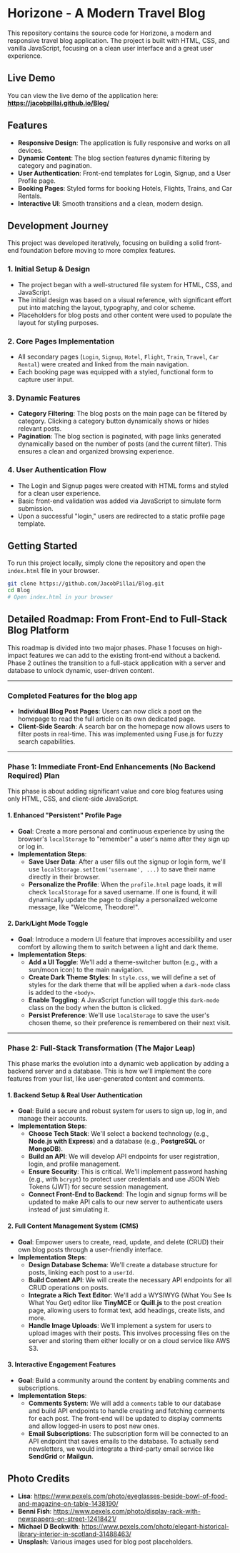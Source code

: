 # Horizone - A Modern Travel Blog

This repository contains the source code for Horizone, a modern and responsive travel blog application. The project is built with HTML, CSS, and vanilla JavaScript, focusing on a clean user interface and a great user experience.

## Live Demo

You can view the live demo of the application here:
**https://jacobpillai.github.io/Blog/**

## Features

- **Responsive Design**: The application is fully responsive and works on all devices.
- **Dynamic Content**: The blog section features dynamic filtering by category and pagination.
- **User Authentication**: Front-end templates for Login, Signup, and a User Profile page.
- **Booking Pages**: Styled forms for booking Hotels, Flights, Trains, and Car Rentals.
- **Interactive UI**: Smooth transitions and a clean, modern design.

## Development Journey

This project was developed iteratively, focusing on building a solid front-end foundation before moving to more complex features.

### 1. Initial Setup & Design
- The project began with a well-structured file system for HTML, CSS, and JavaScript.
- The initial design was based on a visual reference, with significant effort put into matching the layout, typography, and color scheme.
- Placeholders for blog posts and other content were used to populate the layout for styling purposes.

### 2. Core Pages Implementation
- All secondary pages (`Login`, `Signup`, `Hotel`, `Flight`, `Train`, `Travel`, `Car Rental`) were created and linked from the main navigation.
- Each booking page was equipped with a styled, functional form to capture user input.

### 3. Dynamic Features
- **Category Filtering**: The blog posts on the main page can be filtered by category. Clicking a category button dynamically shows or hides relevant posts.
- **Pagination**: The blog section is paginated, with page links generated dynamically based on the number of posts (and the current filter). This ensures a clean and organized browsing experience.

### 4. User Authentication Flow
- The Login and Signup pages were created with HTML forms and styled for a clean user experience.
- Basic front-end validation was added via JavaScript to simulate form submission.
- Upon a successful "login," users are redirected to a static profile page template.

## Getting Started

To run this project locally, simply clone the repository and open the `index.html` file in your browser.

```bash
git clone https://github.com/JacobPillai/Blog.git
cd Blog
# Open index.html in your browser
```

## Detailed Roadmap: From Front-End to Full-Stack Blog Platform

This roadmap is divided into two major phases. Phase 1 focuses on high-impact features we can add to the existing front-end without a backend. Phase 2 outlines the transition to a full-stack application with a server and database to unlock dynamic, user-driven content.

---

### Completed Features for the blog app
- **Individual Blog Post Pages**: Users can now click a post on the homepage to read the full article on its own dedicated page.
- **Client-Side Search**: A search bar on the homepage now allows users to filter posts in real-time. This was implemented using Fuse.js for fuzzy search capabilities.

---

### Phase 1: Immediate Front-End Enhancements (No Backend Required) Plan

This phase is about adding significant value and core blog features using only HTML, CSS, and client-side JavaScript.

#### 1. Enhanced "Persistent" Profile Page
*   **Goal**: Create a more personal and continuous experience by using the browser's `localStorage` to "remember" a user's name after they sign up or log in.
*   **Implementation Steps**:
    *   **Save User Data**: After a user fills out the signup or login form, we'll use `localStorage.setItem('username', ...)` to save their name directly in their browser.
    *   **Personalize the Profile**: When the `profile.html` page loads, it will check `localStorage` for a saved username. If one is found, it will dynamically update the page to display a personalized welcome message, like "Welcome, Theodore!".

#### 2. Dark/Light Mode Toggle
*   **Goal**: Introduce a modern UI feature that improves accessibility and user comfort by allowing them to switch between a light and dark theme.
*   **Implementation Steps**:
    *   **Add a UI Toggle**: We'll add a theme-switcher button (e.g., with a sun/moon icon) to the main navigation.
    *   **Create Dark Theme Styles**: In `style.css`, we will define a set of styles for the dark theme that will be applied when a `dark-mode` class is added to the `<body>`.
    *   **Enable Toggling**: A JavaScript function will toggle this `dark-mode` class on the body when the button is clicked.
    *   **Persist Preference**: We'll use `localStorage` to save the user's chosen theme, so their preference is remembered on their next visit.

---

### Phase 2: Full-Stack Transformation (The Major Leap)

This phase marks the evolution into a dynamic web application by adding a backend server and a database. This is how we'll implement the core features from your list, like user-generated content and comments.

#### 1. Backend Setup & Real User Authentication
*   **Goal**: Build a secure and robust system for users to sign up, log in, and manage their accounts.
*   **Implementation Steps**:
    *   **Choose Tech Stack**: We'll select a backend technology (e.g., **Node.js with Express**) and a database (e.g., **PostgreSQL** or **MongoDB**).
    *   **Build an API**: We will develop API endpoints for user registration, login, and profile management.
    *   **Ensure Security**: This is critical. We'll implement password hashing (e.g., with `bcrypt`) to protect user credentials and use JSON Web Tokens (JWT) for secure session management.
    *   **Connect Front-End to Backend**: The login and signup forms will be updated to make API calls to our new server to authenticate users instead of just simulating it.

#### 2. Full Content Management System (CMS)
*   **Goal**: Empower users to create, read, update, and delete (CRUD) their own blog posts through a user-friendly interface.
*   **Implementation Steps**:
    *   **Design Database Schema**: We'll create a database structure for posts, linking each post to a `userId`.
    *   **Build Content API**: We will create the necessary API endpoints for all CRUD operations on posts.
    *   **Integrate a Rich Text Editor**: We'll add a WYSIWYG (What You See Is What You Get) editor like **TinyMCE** or **Quill.js** to the post creation page, allowing users to format text, add headings, create lists, and more.
    *   **Handle Image Uploads**: We'll implement a system for users to upload images with their posts. This involves processing files on the server and storing them either locally or on a cloud service like AWS S3.

#### 3. Interactive Engagement Features
*   **Goal**: Build a community around the content by enabling comments and subscriptions.
*   **Implementation Steps**:
    *   **Comments System**: We will add a `comments` table to our database and build API endpoints to handle creating and fetching comments for each post. The front-end will be updated to display comments and allow logged-in users to post new ones.
    *   **Email Subscriptions**: The subscription form will be connected to an API endpoint that saves emails to the database. To actually send newsletters, we would integrate a third-party email service like **SendGrid** or **Mailgun**.

## Photo Credits
- **Lisa**: https://www.pexels.com/photo/eyeglasses-beside-bowl-of-food-and-magazine-on-table-1438190/
- **Benni Fish**: https://www.pexels.com/photo/display-rack-with-newspapers-on-street-12418421/
- **Michael D Beckwith**: https://www.pexels.com/photo/elegant-historical-library-interior-in-scotland-31488463/
- **Unsplash**: Various images used for blog post placeholders.
